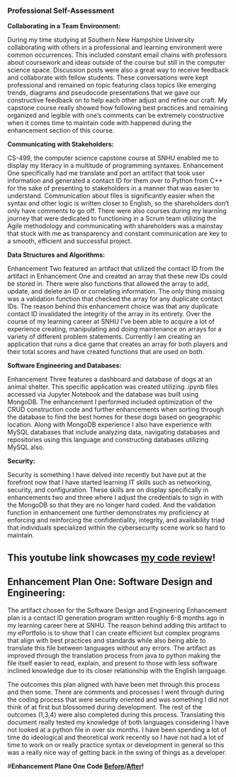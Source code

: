 ### **Professional Self-Assessment**

**Collaborating in a Team Environment:**

During my time studying at Southern New Hampshire University collaborating with others in a professional and learning environment were common occurrences. This included constant email chains with professors about coursework and ideas outside of the course but still in the computer science space. Discussion posts were also a great way to receive feedback and collaborate with fellow students. These conversations were kept professional and remained on topic featuring class topics like emerging trends, diagrams and pseudocode presentations that we gave our constructive feedback on to help each other adjust and refine our craft. My capstone course really showed how following best practices and remaining organized and legible with one’s comments can be extremely constructive when it comes time to maintain code with happened during the enhancement section of this course.

**Communicating with Stakeholders:**

CS-499, the computer science capstone course at SNHU enabled me to display my literacy in a multitude of programming syntaxes. Enhancement One specifically had me translate and port an artifact that took user information and generated a contact ID for them over to Python from C++ for the sake of presenting to stakeholders in a manner that was easier to understand. Communication about files is significantly easier when the syntax and other logic is written closer to English, so the shareholders don’t only have comments to go off. There were also courses during my learning journey that were dedicated to functioning in a Scrum team utilizing the Agile methodology and communicating with shareholders was a mainstay that stuck with me as transparency and constant communication are key to a smooth, efficient and successful project.

**Data Structures and Algorithms:**

Enhancement Two featured an artifact that utilized the contact ID from the artifact in Enhancement One and created an array that these new IDs could be stored in. There were also functions that allowed the array to add, update, and delete an ID or correlating information. The only thing missing was a validation function that checked the array for any duplicate contact IDs. The reason behind this enhancement choice was that any duplicate contact ID invalidated the integrity of the array in its entirety. Over the course of my learning career at SNHU I’ve been able to acquire a lot of experience creating, manipulating and doing maintenance on arrays for a variety of different problem statements. Currently I am creating an application that runs a dice game that creates an array for both players and their total scores and have created functions that are used on both.

**Software Engineering and Databases:**

Enhancement Three features a dashboard and database of dogs at an animal shelter. This specific application was created utilizing .ipynb files accessed via Jupyter Notebook and the database was built using MongoDB. The enhancement I performed included optimization of the CRUD construction code and further enhancements when sorting through the database to find the best homes for these dogs based on geographic location. Along with MongoDB experience I also have experience with MySQL databases that include analyzing data, navigating databases and repositories using this language and constructing databases utilizing MySQL also.

**Security:**

Security is something I have delved into recently but have put at the forefront now that I have started learning IT skills such as networking, security, and configuration. These skills are on display specifically in enhancements two and three where I adjust the credentials to sign in with the MongoDB so that they are no longer hard coded. And the validation function in enhancement one further demonstrates my proficiency at enforcing and reinforcing the confidentiality, integrity, and availability triad that individuals specialized within the cybersecurity scene work so hard to maintain.

## **This youtube link showcases [my code review](https://youtu.be/Njj31jSMvbU)!**

## **Enhancement Plan One: Software Design and Engineering:**

The artifact chosen for the Software Design and Engineering Enhancement plan is a contact ID generation program written roughly 6-8 months ago in my learning career here at SNHU. The reason behind adding this artifact to my ePortfolio is to show that I can create efficient but complex programs that align with best practices and standards while also being able to translate this file between languages without any errors. The artifact as improved through the translation process from java to python making the file itself easier to read, explain, and present to those with less software inclined knowledge due to its closer relationship with the English language. 

The outcomes this plan aligned with have been met through this process and then some. There are comments and processes I went through during the coding process that were security oriented and was something I did not think of at first but blossomed during development. The rest of the outcomes (1,3,4) were also completed during this process. Translating this document really tested my knowledge of both languages considering I have not looked at a python file in over six months. I have been spending a lot of time do ideological and theoretical work recently so I have not had a lot of time to work on or really practice syntax or development in general so this was a really nice way of getting back in the swing of things as a developer.

#**Enhancement Plane One Code [Before](https://github.com/ThomasBagnardi/ePortfolio/blob/main/Contact%20(1).java)/[After](https://github.com/ThomasBagnardi/ePortfolio/blob/main/Contact.py)!**
